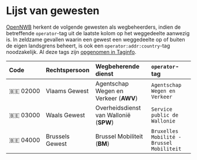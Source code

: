 Lijst van gewesten
==================

[OpenNWB](../README.md) herkent de volgende gewesten als wegbeheerders, indien de betreffende `operator`-tag uit de laatste kolom op het weggedeelte aanwezig is.
In zeldzame gevallen waarin een gewest een weggedeelte op of buiten de eigen landsgrens beheert, is ook een `operator:addr:country`-tag noodzakelijk.
Al deze tags zijn [opgenomen in Taginfo](https://taginfo.openstreetmap.org/projects/opennwb#tags).

| Code | Rechtspersoon | Wegbeherende dienst | `operator`-tag |
| :--- | :--- | :--- | :--- |
| 🇧🇪 02000 | Vlaams Gewest | Agentschap Wegen en Verkeer (**AWV**) | `Agentschap Wegen en Verkeer` |
| 🇧🇪 03000 | Waals Gewest | Overheidsdienst van Wallonië (**SPW**) | `Service public de Wallonie` |
| 🇧🇪 04000 | Brussels Gewest | Brussel Mobiliteit (**BM**) | `Bruxelles Mobilité - Brussel Mobiliteit` |
